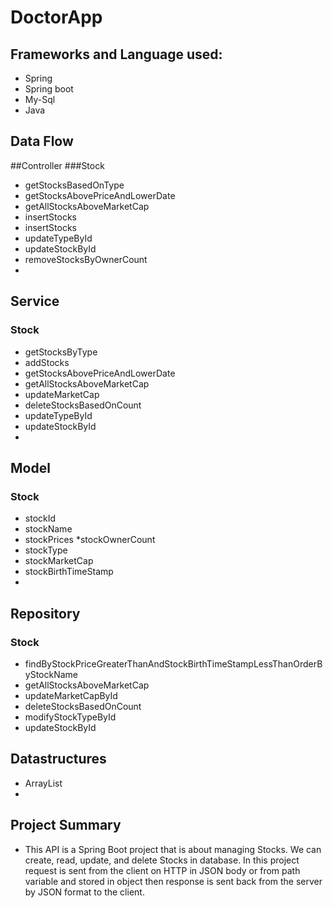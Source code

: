 # DoctorApp

## Frameworks and Language used:
* Spring
* Spring boot
* My-Sql
* Java
 
## Data Flow
##Controller
###Stock

* getStocksBasedOnType
* getStocksAbovePriceAndLowerDate
* getAllStocksAboveMarketCap
* insertStocks
* insertStocks
* updateTypeById
* updateStockById
* removeStocksByOwnerCount
* 
## Service
### Stock

* getStocksByType
* addStocks
* getStocksAbovePriceAndLowerDate
* getAllStocksAboveMarketCap
* updateMarketCap
* deleteStocksBasedOnCount
* updateTypeById
* updateStockById
* 
## Model
### Stock

* stockId
* stockName
* stockPrices
*stockOwnerCount
* stockType
* stockMarketCap
* stockBirthTimeStamp
* 
## Repository
### Stock

* findByStockPriceGreaterThanAndStockBirthTimeStampLessThanOrderByStockName
* getAllStocksAboveMarketCap
* updateMarketCapById
* deleteStocksBasedOnCount
* modifyStockTypeById
* updateStockById

## Datastructures
* ArrayList
*
## Project Summary

* This API is a Spring Boot project that is about managing Stocks. We can create, read, update, and delete Stocks in database. In this project request is sent from the client on HTTP in JSON body or from path variable and stored in object then response is sent back from the server by JSON format to the client.

